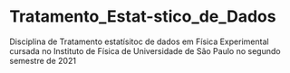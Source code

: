 # Tratamento_Estat-stico_de_Dados
Disciplina de Tratamento estatísitoc de dados em Física Experimental cursada no Instituto de Física de Universidade de São Paulo no segundo semestre de 2021
